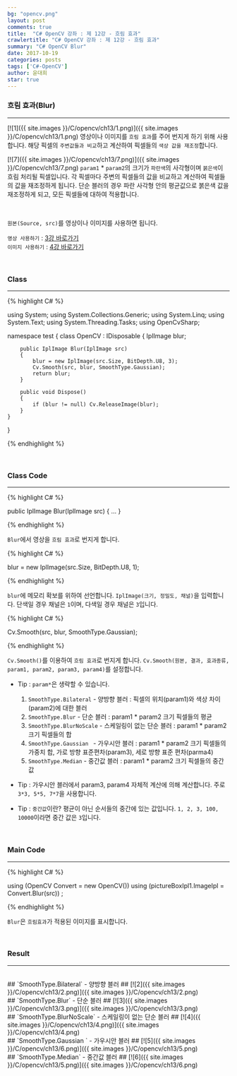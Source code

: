 ```yaml
---
bg: "opencv.png"
layout: post
comments: true
title:  "C# OpenCV 강좌 : 제 12강 - 흐림 효과"
crawlertitle: "C# OpenCV 강좌 : 제 12강 - 흐림 효과"
summary: "C# OpenCV Blur"
date: 2017-10-19
categories: posts
tags: ['C#-OpenCV']
author: 윤대희
star: true
---
```


### 흐림 효과(Blur) ###
----------
[![1]({{ site.images }}/C/opencv/ch13/1.png)]({{ site.images }}/C/opencv/ch13/1.png)
영상이나 이미지를 `흐림 효과`를 주어 번지게 하기 위해 사용합니다. 해당 픽셀의 `주변값들과 비교`하고 계산하여 픽셀들의 `색상 값을 재조정`합니다.

[![7]({{ site.images }}/C/opencv/ch13/7.png)]({{ site.images }}/C/opencv/ch13/7.png)
`param1` * `param2`의 크기가 `파란색`의 사각형이며 `붉은색`이 흐림 처리될 픽셀입니다. 각 픽셀마다 주변의 픽셀들의 값을 비교하고 계산하여 픽셀들의 값을 재조정하게 됩니다. 단순 블러의 경우 파란 사각형 안의 평균값으로 붉은색 값을 재조정하게 되고, 모든 픽셀들에 대하여 적용합니다. 

<br>    

`원본(Source, src)`를 영상이나 이미지를 사용하면 됩니다.
<br>

`영상 사용하기` : [3강 바로가기][3강]
<br>
`이미지 사용하기` : [4강 바로가기][4강]

<br>

### Class ###
----------

{% highlight C# %}

using System;
using System.Collections.Generic;
using System.Linq;
using System.Text;
using System.Threading.Tasks;
using OpenCvSharp;

namespace test
{
    class OpenCV : IDisposable
    {
        IplImage blur;
            
        public IplImage Blur(IplImage src)
        {
            blur = new IplImage(src.Size, BitDepth.U8, 3);
            Cv.Smooth(src, blur, SmoothType.Gaussian);
            return blur;
        }
            
        public void Dispose()
        {
            if (blur != null) Cv.ReleaseImage(blur);
        }
    }
}

{% endhighlight %}

<br>

### Class Code ###
----------
{% highlight C# %}

public IplImage Blur(IplImage src)
{
    ...
}

{% endhighlight %}

`Blur`에서 영상을 `흐림 효과`로 번지게 합니다.

{% highlight C# %}

blur = new IplImage(src.Size, BitDepth.U8, 1);

{% endhighlight %}

`blur`에 메모리 확보를 위하여 선언합니다. `IplImage(크기, 정밀도, 채널)`을 입력합니다. 단색일 경우 채널은 `1`이며, 다색일 경우 채널은 `3`입니다.

{% highlight C# %}

Cv.Smooth(src, blur, SmoothType.Gaussian);

{% endhighlight %}

`Cv.Smooth()`를 이용하여 `흐림 효과`로 번지게 합니다. `Cv.Smooth(원본, 결과, 효과종류, param1, param2, param3, param4)`를 설정합니다.
<br>

* Tip : `param*`은 생략할 수 있습니다.

    1. `SmoothType.Bilateral` - 양방향 블러 : 픽셀의 위치(param1)와 색상 차이(param2)에 대한 블러
    2. `SmoothType.Blur` - 단순 블러 : param1 * param2 크기 픽셀들의 평균
    3. `SmoothType.BlurNoScale` - 스케일링이 없는 단순 블러 : param1 * param2 크기 픽셀들의 합
    4. `SmoothType.Gaussian ` - 가우시안 블러 : param1 * param2 크기 픽셀들의 가중치 합, 가로 방향 표준편차(param3), 세로 방향 표준 편차(parma4)
    5. `SmoothType.Median` - 중간값 블러 : param1 * param2 크기 픽셀들의 중간값

* Tip : 가우시안 블러에서 param3, param4 자체적 계산에 의해 계산합니다. 주로 `3*3, 5*5, 7*7`을 사용합니다.
* Tip : `중간값`이란? 평균이 아닌 순서들의 중간에 있는 값입니다. `1, 2, 3, 100, 10000`이라면 중간 값은 `3`입니다.

<br>

### Main Code ###
----------
{% highlight C# %}

using (OpenCV Convert = new OpenCV())
using (pictureBoxIpl1.ImageIpl = Convert.Blur(src)) ;

{% endhighlight %}

`Blur`은 `흐림효과`가 적용된 이미지를 표시합니다.

<br>

### Result ###
----------
<br>
## `SmoothType.Bilateral` - 양방향 블러 ##
[![2]({{ site.images }}/C/opencv/ch13/2.png)]({{ site.images }}/C/opencv/ch13/2.png)
<br>
## `SmoothType.Blur` - 단순 블러 ##
[![3]({{ site.images }}/C/opencv/ch13/3.png)]({{ site.images }}/C/opencv/ch13/3.png)
<br>
## `SmoothType.BlurNoScale` - 스케일링이 없는 단순 블러 ##
[![4]({{ site.images }}/C/opencv/ch13/4.png)]({{ site.images }}/C/opencv/ch13/4.png)
<br>
## `SmoothType.Gaussian ` - 가우시안 블러 ##
[![5]({{ site.images }}/C/opencv/ch13/6.png)]({{ site.images }}/C/opencv/ch13/5.png)
<br>
## `SmoothType.Median` - 중간값 블러 ##
[![6]({{ site.images }}/C/opencv/ch13/5.png)]({{ site.images }}/C/opencv/ch13/6.png)
<br>


[3강]: https://076923.github.io/posts/C-opencv-3/
[4강]: https://076923.github.io/posts/C-opencv-4/
